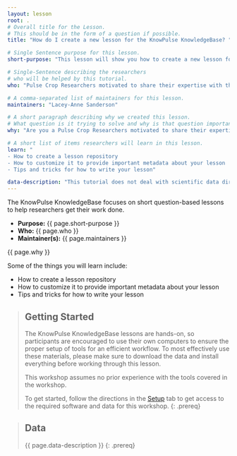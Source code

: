 ```yaml
---
layout: lesson
root: .
# Overall title for the Lesson.
# This should be in the form of a question if possible.
title: "How do I create a new lesson for the KnowPulse KnowledgeBase? "

# Single Sentence purpose for this lesson.
short-purpose: "This lesson will show you how to create a new lesson for inclusion in the KnowPulse KnowledgeBase."

# Single-Sentence describing the researchers
# who will be helped by this tutorial.
who: "Pulse Crop Researchers motivated to share their expertise with the community."

# A comma-separated list of maintainers for this lesson.
maintainers: "Lacey-Anne Sanderson"

# A short paragraph describing why we created this lesson.
# What question is it trying to solve and why is that question important.
why: "Are you a Pulse Crop Researchers motivated to share their expertise with the community? We hope this lesson will help you to share that knowledge! The only requirement is that this tutorial will be useful to other Pulse Crop researchers. It should use KnowPulse where applicable but can also use other web resources and desktop or command-line tools. It should be a complete description of how to solve an example question and include: (1) what data is needed and how to access it, (2) how to prepare that data for each tool used, (3) how to use each tool, (4) how to interpret the results presented by the tool. In short, please include all the information you wish you knew when starting out your analysis!"

# A short list of items researchers will learn in this lesson.
learn: "
- How to create a lesson repository
- How to customize it to provide important metadata about your lesson
- Tips and tricks for how to write your lesson"

data-description: "This tutorial does not deal with scientific data directly."
---
```


The KnowPulse KnowledgeBase focuses on short question-based lessons to help researchers get their work done.

- **Purpose:** {{ page.short-purpose }}
- **Who:** {{ page.who }}
- **Maintainer(s):** {{ page.maintainers }}

{{ page.why }}

Some of the things you will learn include:

- How to create a lesson repository
- How to customize it to provide important metadata about your lesson
- Tips and tricks for how to write your lesson

> ## Getting Started
>
> The KnowPulse KnowledgeBase lessons are hands-on, so participants are
> encouraged to use their own computers to ensure the proper setup of tools
> for an efficient workflow. To most effectively use these materials,
> please make sure to download the data and install everything before
> working through this lesson.
>
> This workshop assumes no prior experience with the tools covered in the
> workshop.
>
> To get started, follow the directions in the [Setup](setup.html) tab to
> get access to the required software and data for this workshop.
{: .prereq}


> ## Data
>
> {{ page.data-description }}
{: .prereq}
